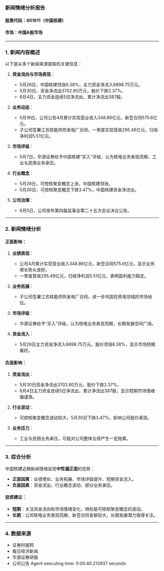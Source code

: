 ### 新闻情绪分析报告

#### 股票代码：601611（中国核建）
#### 市场：中国A股市场

---

### 1. 新闻内容概述
以下是从多个新闻来源提取的关键信息：

1. **资金流向与市场表现**：
   - 5月26日，中国核建领涨6.38%，主力资金净流入6898.75万元。
   - 5月30日，资金净流出3702.80万元，股价下跌2.37%。
   - 6月4日，主力资金连续5日净流出，累计净流出387股。

2. **业务动态**：
   - 5月16日，公司公告4月累计实现营业收入348.86亿元，新签合同575.6亿元。
   - 子公司签署江苏核能供热发电厂合同，一季度实现营收295.49亿元，归母净利润5.51亿元。

3. **市场评级**：
   - 5月7日，华源证券给予中国核建“买入”评级，认为核电业务表现亮眼，工业与民用业务承压。

4. **行业概念**：
   - 5月26日，可控核聚变概念上涨，中国核建领涨。
   - 5月30日，可控核聚变概念下跌3.47%，中国核建资金净流出。

5. **公司治理**：
   - 6月5日，公司发布第四届监事会第二十五次会议决议公告。

---

### 2. 新闻情绪分析

#### 正面影响：
1. **业绩表现**：
   - 公司4月累计实现营业收入348.86亿元，新签合同575.6亿元，显示业务增长势头良好。
   - 一季度营收295.49亿元，归母净利润5.51亿元，表明盈利能力稳定。

2. **业务拓展**：
   - 子公司签署江苏核能供热发电厂合同，进一步巩固在核电领域的市场地位。

3. **市场评级**：
   - 华源证券给予“买入”评级，认为核电业务表现亮眼，长期发展空间广阔。

4. **资金流入**：
   - 5月26日主力资金净流入6898.75万元，股价领涨6.38%，显示市场短期看好。

#### 负面影响：
1. **资金流出**：
   - 5月30日资金净流出3702.80万元，股价下跌2.37%。
   - 6月4日主力资金连续5日净流出，累计净流出387股，显示短期市场情绪偏谨慎。

2. **行业波动**：
   - 可控核聚变概念波动较大，5月30日下跌3.47%，影响公司股价表现。

3. **业务压力**：
   - 工业与民用业务承压，可能对公司整体业绩产生一定拖累。

---

### 3. 综合分析
中国核建近期新闻情绪呈现**中性偏正面**的态势：
- **正面因素**：业绩增长、业务拓展、市场评级提升、短期资金流入。
- **负面因素**：资金流出、行业概念波动、部分业务承压。

#### 投资建议：
- **短期**：关注资金流向和市场情绪变化，特别是可控核聚变概念的波动。
- **长期**：公司核电业务表现亮眼，新签合同金额较大，长期发展潜力值得关注。

---

### 4. 数据来源
- 证券时报网
- 每日经济新闻
- 华源证券研报
- 公司公告
Agent executing time: 0:00:40.213937 seconds